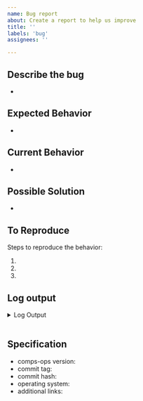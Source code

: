 ```yaml
---
name: Bug report
about: Create a report to help us improve
title: ''
labels: 'bug'
assignees: ''

---
```


## Describe the bug
<!-- A clear and concise description of what the bug is. -->

- 


## Expected Behavior

<!---

If you're describing a bug, tell us what should happen.

If you're suggesting a change/improvement, tell us how it should work.

-->

-


## Current Behavior

<!---

If describing a bug, tell us what happens instead of the expected behavior.

If suggesting a change or an improvement, explain the difference between your
suggestion and current behavior.

-->

-


## Possible Solution

<!---

Not obligatory, but this is the place to suggest the underlying cause and
possible fix for the bug, if you have one, or ideas on how to implement the
fix. We'll be sure to credit your ideas in the commit log, or better yet,
submit a PR and you'll get credit for the whole thing.

-->

-


## To Reproduce
Steps to reproduce the behavior:

1. 
2. 
3. 


## Log output
<!-- Please paste the log output derived from the error. -->
<details>
  <summary>Log Output</summary>
  
  ```Paste log output here
  paste log output...
  ```
</details> 
</br>

## Specification

<!---

Example specification (feel free to copy and paste if applicable or delete the
specification section if a specification is not applicable):

- comps-ops version: `development`
- commit tag: NA
- commit hash: NA
- operating system: Ubuntu 19.10
- additional links: NA

-->

- comps-ops version:
- commit tag:
- commit hash:
- operating system:
- additional links:


<!-- Thank you 🙏 -->